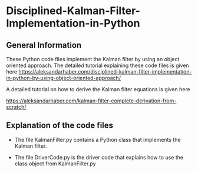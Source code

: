 # Disciplined-Kalman-Filter-Implementation-in-Python

## General Information

These Python code files implement the Kalman filter by using an object oriented approach. The detailed tutorial explaining these code files is given here
https://aleksandarhaber.com/disciplined-kalman-filter-implementation-in-python-by-using-object-oriented-approach/

A detailed tutorial on how to derive the Kalman filter equations is given here

https://aleksandarhaber.com/kalman-filter-complete-derivation-from-scratch/

## Explanation of the code files

- The file KalmanFilter.py contains a Python class that implements the Kalman filter.

- The file DriverCode.py is the driver code that explains how to use the class object from KalmanFilter.py


